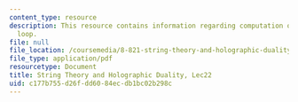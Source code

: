 ```yaml
---
content_type: resource
description: This resource contains information regarding computation of the Wilson
  loop.
file: null
file_location: /coursemedia/8-821-string-theory-and-holographic-duality-fall-2014/c177b755d26fdd6084ecdb1bc02b298c_MIT8_821S15_Lec22.pdf
file_type: application/pdf
resourcetype: Document
title: String Theory and Holographic Duality, Lec22
uid: c177b755-d26f-dd60-84ec-db1bc02b298c
---
```

